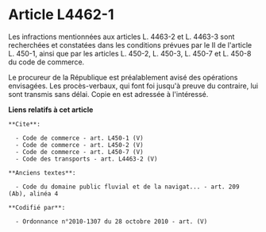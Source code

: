 # Article L4462-1

Les infractions mentionnées aux articles L. 4463-2 et L. 4463-3 sont recherchées et constatées dans les conditions prévues
par le II de l'article L. 450-1, ainsi que par les articles L. 450-2, L. 450-3, L. 450-7 et L. 450-8 du code de commerce. 

Le procureur de la République est préalablement avisé des opérations envisagées. Les procès-verbaux, qui font foi jusqu'à
preuve du contraire, lui sont transmis sans délai. Copie en est adressée à l'intéressé.

**Liens relatifs à cet article**

	**Cite**:

	  - Code de commerce - art. L450-1 (V)
	  - Code de commerce - art. L450-2 (V)
	  - Code de commerce - art. L450-7 (V)
	  - Code des transports - art. L4463-2 (V)

	**Anciens textes**:

	  - Code du domaine public fluvial et de la navigat... - art. 209 (Ab), alinéa 4

	**Codifié par**:

	  - Ordonnance n°2010-1307 du 28 octobre 2010 - art. (V)
